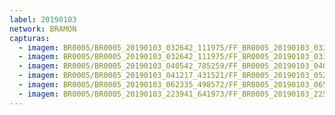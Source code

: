 ```yaml
---
label: 20190103
network: BRAMON
capturas:
  - imagem: BR0005/BR0005_20190103_032642_111975/FF_BR0005_20190103_033909_405_0012544.fits_maxpixel.jpg
  - imagem: BR0005/BR0005_20190103_032642_111975/FF_BR0005_20190103_033651_065_0010496.fits_maxpixel.jpg
  - imagem: BR0005/BR0005_20190103_040542_785259/FF_BR0005_20190103_040928_291_0004864.fits_maxpixel.jpg
  - imagem: BR0005/BR0005_20190103_041217_431521/FF_BR0005_20190103_052708_561_0076032.fits_maxpixel.jpg
  - imagem: BR0005/BR0005_20190103_062335_498572/FF_BR0005_20190103_065036_876_0029952.fits_maxpixel.jpg
  - imagem: BR0005/BR0005_20190103_223941_641973/FF_BR0005_20190103_225928_355_0020736.fits_maxpixel.jpg
---
```


